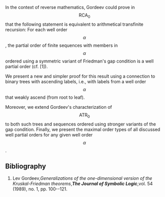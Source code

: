 



In the context of reverse mathematics, Gordeev could prove in $$\textsf{RCA}_0$$ that the following statement is equivalent to arithmetical transfinite recursion: For each well order $$\alpha$$, the partial order of finite sequences with members in $$\alpha$$ ordered using a symmetric variant of Friedman's gap condition is a well partial order (cf. [1]).

We present a new and simpler proof for this result using a connection to binary trees with ascending labels, i.e., with labels from a well order $$\alpha$$ that weakly ascend (from root to leaf).

Moreover, we extend Gordeev's characterization of $$\textsf{ATR}_0$$ to both such trees and sequences ordered using stronger variants of the gap condition. Finally, we present the maximal order types of all discussed well partial orders for any given well order $$\alpha$$.

## Bibliography
	
1. Lev Gordeev,_Generalizations of the one-dimensional version of the Kruskal-Friedman theorems_,**_The Journal of Symbolic Logic_**,vol. 54 (1989), no. 1, pp. 100--121.





